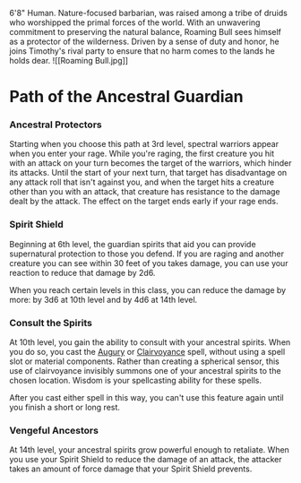 6'8" Human. Nature-focused barbarian, was raised among a tribe of druids who worshipped the primal forces of the world. With an unwavering commitment to preserving the natural balance, Roaming Bull sees himself as a protector of the wilderness. Driven by a sense of duty and honor, he joins Timothy's rival party to ensure that no harm comes to the lands he holds dear.
![[Roaming Bull.jpg]]
# Path of the Ancestral Guardian
### Ancestral Protectors

Starting when you choose this path at 3rd level, spectral warriors appear when you enter your rage. While you're raging, the first creature you hit with an attack on your turn becomes the target of the warriors, which hinder its attacks. Until the start of your next turn, that target has disadvantage on any attack roll that isn't against you, and when the target hits a creature other than you with an attack, that creature has resistance to the damage dealt by the attack. The effect on the target ends early if your rage ends.
### Spirit Shield

Beginning at 6th level, the guardian spirits that aid you can provide supernatural protection to those you defend. If you are raging and another creature you can see within 30 feet of you takes damage, you can use your reaction to reduce that damage by 2d6.

When you reach certain levels in this class, you can reduce the damage by more: by 3d6 at 10th level and by 4d6 at 14th level.

### Consult the Spirits

At 10th level, you gain the ability to consult with your ancestral spirits. When you do so, you cast the [Augury](http://dnd5e.wikidot.com/spell:augury) or [Clairvoyance](http://dnd5e.wikidot.com/spell:clairvoyance) spell, without using a spell slot or material components. Rather than creating a spherical sensor, this use of clairvoyance invisibly summons one of your ancestral spirits to the chosen location. Wisdom is your spellcasting ability for these spells.

After you cast either spell in this way, you can't use this feature again until you finish a short or long rest.

### Vengeful Ancestors

At 14th level, your ancestral spirits grow powerful enough to retaliate. When you use your Spirit Shield to reduce the damage of an attack, the attacker takes an amount of force damage that your Spirit Shield prevents.